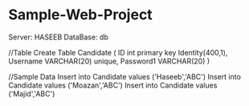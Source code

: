 # Sample-Web-Project


Server: HASEEB
DataBase: db

//Table
Create Table Candidate
(
	ID int primary key Identity(400,1),
	Username VARCHAR(20) unique,
	Password1 VARCHAR(20)
)

//Sample Data
Insert into Candidate values ('Haseeb','ABC')
Insert into Candidate values ('Moazan','ABC')
Insert into Candidate values ('Majid','ABC')
